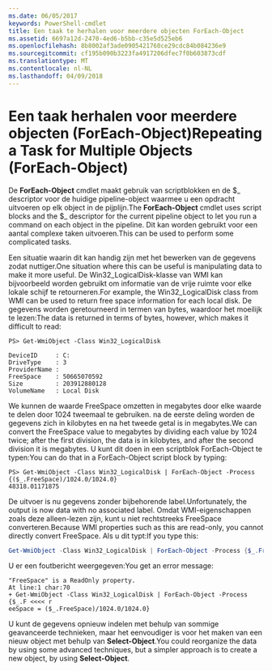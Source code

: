 ```yaml
---
ms.date: 06/05/2017
keywords: PowerShell-cmdlet
title: Een taak te herhalen voor meerdere objecten ForEach-Object
ms.assetid: 6697a12d-2470-4ed6-b5bb-c35e5d525eb6
ms.openlocfilehash: 8b8002af3ade0905421760ce29cdc84b084236e9
ms.sourcegitcommit: cf195b090b3223fa4917206dfec7f0b603873cdf
ms.translationtype: MT
ms.contentlocale: nl-NL
ms.lasthandoff: 04/09/2018
---
```

# <a name="repeating-a-task-for-multiple-objects-foreach-object"></a><span data-ttu-id="0dbd0-103">Een taak herhalen voor meerdere objecten (ForEach-Object)</span><span class="sxs-lookup"><span data-stu-id="0dbd0-103">Repeating a Task for Multiple Objects (ForEach-Object)</span></span>

<span data-ttu-id="0dbd0-104">De **ForEach-Object** cmdlet maakt gebruik van scriptblokken en de $_ descriptor voor de huidige pipeline-object waarmee u een opdracht uitvoeren op elk object in de pijplijn.</span><span class="sxs-lookup"><span data-stu-id="0dbd0-104">The **ForEach-Object** cmdlet uses script blocks and the $_ descriptor for the current pipeline object to let you run a command on each object in the pipeline.</span></span> <span data-ttu-id="0dbd0-105">Dit kan worden gebruikt voor een aantal complexe taken uitvoeren.</span><span class="sxs-lookup"><span data-stu-id="0dbd0-105">This can be used to perform some complicated tasks.</span></span>

<span data-ttu-id="0dbd0-106">Een situatie waarin dit kan handig zijn met het bewerken van de gegevens zodat nuttiger.</span><span class="sxs-lookup"><span data-stu-id="0dbd0-106">One situation where this can be useful is manipulating data to make it more useful.</span></span> <span data-ttu-id="0dbd0-107">De Win32_LogicalDisk-klasse van WMI kan bijvoorbeeld worden gebruikt om informatie van de vrije ruimte voor elke lokale schijf te retourneren.</span><span class="sxs-lookup"><span data-stu-id="0dbd0-107">For example, the Win32_LogicalDisk class from WMI can be used to return free space information for each local disk.</span></span> <span data-ttu-id="0dbd0-108">De gegevens worden geretourneerd in termen van bytes, waardoor het moeilijk te lezen:</span><span class="sxs-lookup"><span data-stu-id="0dbd0-108">The data is returned in terms of bytes, however, which makes it difficult to read:</span></span>

```
PS> Get-WmiObject -Class Win32_LogicalDisk

DeviceID     : C:
DriveType    : 3
ProviderName :
FreeSpace    : 50665070592
Size         : 203912880128
VolumeName   : Local Disk
```

<span data-ttu-id="0dbd0-109">We kunnen de waarde FreeSpace omzetten in megabytes door elke waarde te delen door 1024 tweemaal te gebruiken. na de eerste deling worden de gegevens zich in kilobytes en na het tweede getal is in megabytes.</span><span class="sxs-lookup"><span data-stu-id="0dbd0-109">We can convert the FreeSpace value to megabytes by dividing each value by 1024 twice; after the first division, the data is in kilobytes, and after the second division it is megabytes.</span></span> <span data-ttu-id="0dbd0-110">U kunt dit doen in een scriptblok ForEach-Object te typen:</span><span class="sxs-lookup"><span data-stu-id="0dbd0-110">You can do that in a ForEach-Object script block by typing:</span></span>

```
PS> Get-WmiObject -Class Win32_LogicalDisk | ForEach-Object -Process {($_.FreeSpace)/1024.0/1024.0}
48318.01171875
```

<span data-ttu-id="0dbd0-111">De uitvoer is nu gegevens zonder bijbehorende label.</span><span class="sxs-lookup"><span data-stu-id="0dbd0-111">Unfortunately, the output is now data with no associated label.</span></span> <span data-ttu-id="0dbd0-112">Omdat WMI-eigenschappen zoals deze alleen-lezen zijn, kunt u niet rechtstreeks FreeSpace converteren.</span><span class="sxs-lookup"><span data-stu-id="0dbd0-112">Because WMI properties such as this are read-only, you cannot directly convert FreeSpace.</span></span> <span data-ttu-id="0dbd0-113">Als u dit typt:</span><span class="sxs-lookup"><span data-stu-id="0dbd0-113">If you type this:</span></span>

```powershell
Get-WmiObject -Class Win32_LogicalDisk | ForEach-Object -Process {$_.FreeSpace = ($_.FreeSpace)/1024.0/1024.0}
```

<span data-ttu-id="0dbd0-114">U er een foutbericht weergegeven:</span><span class="sxs-lookup"><span data-stu-id="0dbd0-114">You get an error message:</span></span>

```output
"FreeSpace" is a ReadOnly property.
At line:1 char:70
+ Get-WmiObject -Class Win32_LogicalDisk | ForEach-Object -Process {$_.F <<<< r
eeSpace = ($_.FreeSpace)/1024.0/1024.0}
```

<span data-ttu-id="0dbd0-115">U kunt de gegevens opnieuw indelen met behulp van sommige geavanceerde technieken, maar het eenvoudiger is voor het maken van een nieuw object met behulp van **Select-Object**.</span><span class="sxs-lookup"><span data-stu-id="0dbd0-115">You could reorganize the data by using some advanced techniques, but a simpler approach is to create a new object, by using **Select-Object**.</span></span>